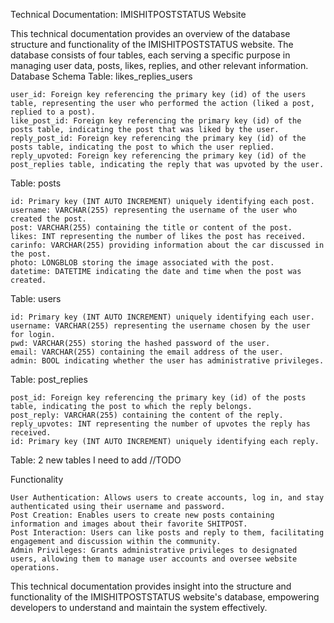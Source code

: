 Technical Documentation: IMISHITPOSTSTATUS Website

This technical documentation provides an overview of the database structure and functionality of the IMISHITPOSTSTATUS website. The database consists of four tables, each serving a specific purpose in managing user data, posts, likes, replies, and other relevant information.
Database Schema
Table: likes_replies_users

    user_id: Foreign key referencing the primary key (id) of the users table, representing the user who performed the action (liked a post, replied to a post).
    like_post_id: Foreign key referencing the primary key (id) of the posts table, indicating the post that was liked by the user.
    reply_post_id: Foreign key referencing the primary key (id) of the posts table, indicating the post to which the user replied.
    reply_upvoted: Foreign key referencing the primary key (id) of the post_replies table, indicating the reply that was upvoted by the user.

Table: posts

    id: Primary key (INT AUTO INCREMENT) uniquely identifying each post.
    username: VARCHAR(255) representing the username of the user who created the post.
    post: VARCHAR(255) containing the title or content of the post.
    likes: INT representing the number of likes the post has received.
    carinfo: VARCHAR(255) providing information about the car discussed in the post.
    photo: LONGBLOB storing the image associated with the post.
    datetime: DATETIME indicating the date and time when the post was created.

Table: users

    id: Primary key (INT AUTO INCREMENT) uniquely identifying each user.
    username: VARCHAR(255) representing the username chosen by the user for login.
    pwd: VARCHAR(255) storing the hashed password of the user.
    email: VARCHAR(255) containing the email address of the user.
    admin: BOOL indicating whether the user has administrative privileges.

Table: post_replies

    post_id: Foreign key referencing the primary key (id) of the posts table, indicating the post to which the reply belongs.
    post_reply: VARCHAR(255) containing the content of the reply.
    reply_upvotes: INT representing the number of upvotes the reply has received.
    id: Primary key (INT AUTO INCREMENT) uniquely identifying each reply.

Table: 2 new tables I need to add //TODO

Functionality

    User Authentication: Allows users to create accounts, log in, and stay authenticated using their username and password.
    Post Creation: Enables users to create new posts containing information and images about their favorite SHITPOST.
    Post Interaction: Users can like posts and reply to them, facilitating engagement and discussion within the community.
    Admin Privileges: Grants administrative privileges to designated users, allowing them to manage user accounts and oversee website operations.

This technical documentation provides insight into the structure and functionality of the IMISHITPOSTSTATUS website's database, empowering developers to understand and maintain the system effectively.